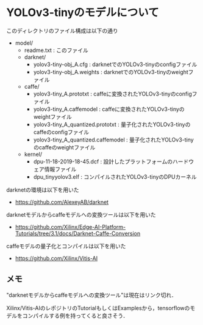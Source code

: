 # YOLOv3-tinyのモデルについて

このディレクトリのファイル構成は以下の通り

- model/
  - readme.txt                           : このファイル
  - darknet/
    - yolov3-tiny-obj_A.cfg              : darknetでのYOLOv3-tinyのconfigファイル
    - yolov3-tiny-obj_A.weights          : darknetでのYOLOv3-tinyのweightファイル
  - caffe/
    - yolov3-tiny_A.prototxt             : caffeに変換されたYOLOv3-tinyのconfigファイル
    - yolov3-tiny_A.caffemodel           : caffeに変換されたYOLOv3-tinyのweightファイル
    - yolov3-tiny_A_quantized.prototxt   : 量子化されたYOLOv3-tinyのcaffeのconfigファイル
    - yolov3-tiny_A_quantized.caffemodel : 量子化されたYOLOv3-tinyのcaffeのweightファイル
  - kernel/
    - dpu-11-18-2019-18-45.dcf           : 設計したプラットフォームのハードウェア情報ファイル
    - dpu_tinyyolov3.elf                 : コンパイルされたYOLOv3-tinyのDPUカーネル

darknetの環境は以下を用いた

- https://github.com/AlexeyAB/darknet

darknetモデルからcaffeモデルへの変換ツールは以下を用いた

- https://github.com/Xilinx/Edge-AI-Platform-Tutorials/tree/3.1/docs/Darknet-Caffe-Conversion

caffeモデルの量子化とコンパイルは以下を用いた

- https://github.com/Xilinx/Vitis-AI

## メモ
"darknetモデルからcaffeモデルへの変換ツール"は現在はリンク切れ．

Xilinx/Vitis-AIのレポジトリのTutorialもしくはExamplesから，tensorflowのモデルをコンパイルする例を持ってくると良さそう．

